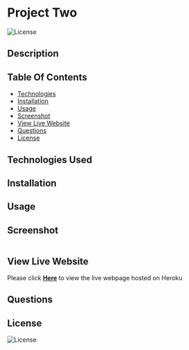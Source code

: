 # Project Two
![License](https://img.shields.io/badge/License%3A-MIT-darkgreen.svg)

## Description


## Table Of Contents
- [Technologies](#Technologies-Used)
- [Installation](#Installation)
- [Usage](#Usage)
- [Screenshot](#Screenshot)
- [View Live Website](#View-Live-Website)
- [Questions](#Questions)
- [License](#License)

## Technologies Used


## Installation


## Usage


## Screenshot
![]()


## View Live Website  
Please click **[Here]()** to view the live webpage hosted on Heroku


## Questions


## License
![License](https://img.shields.io/badge/License%3A-MIT-darkgreen.svg)
